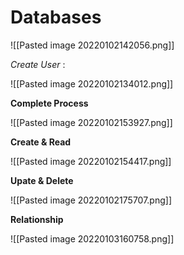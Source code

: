 
<h1> Databases </h1>

![[Pasted image 20220102142056.png]]

*Create User* :

![[Pasted image 20220102134012.png]]

**Complete Process**

![[Pasted image 20220102153927.png]]

**Create & Read**

![[Pasted image 20220102154417.png]]


**Upate & Delete**

![[Pasted image 20220102175707.png]]


**Relationship** 


![[Pasted image 20220103160758.png]]
